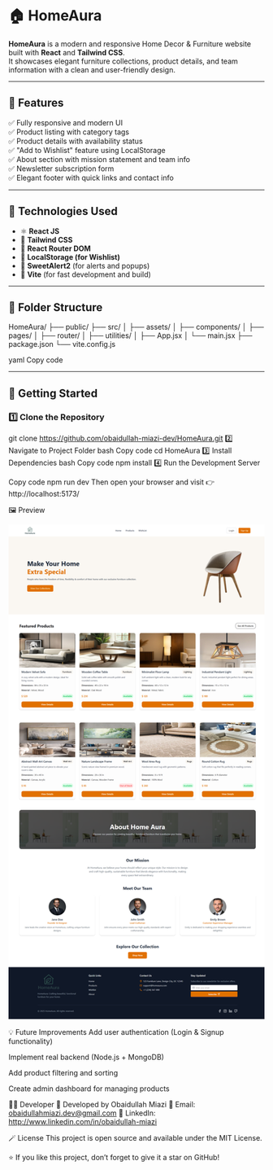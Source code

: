 # 🏠 HomeAura

**HomeAura** is a modern and responsive Home Decor & Furniture website built with **React** and **Tailwind CSS**.  
It showcases elegant furniture collections, product details, and team information with a clean and user-friendly design.

---

## 🌟 Features

✅ Fully responsive and modern UI  
✅ Product listing with category tags  
✅ Product details with availability status  
✅ "Add to Wishlist" feature using LocalStorage  
✅ About section with mission statement and team info  
✅ Newsletter subscription form  
✅ Elegant footer with quick links and contact info

---

## 🧩 Technologies Used

- ⚛️ **React JS**
- 💨 **Tailwind CSS**
- 🔄 **React Router DOM**
- 💾 **LocalStorage (for Wishlist)**
- 💅 **SweetAlert2** (for alerts and popups)
- 🧱 **Vite** (for fast development and build)

---

## 📂 Folder Structure

HomeAura/
├── public/
├── src/
│ ├── assets/
│ ├── components/
│ ├── pages/
│ ├── router/
│ ├── utilities/
│ ├── App.jsx
│ └── main.jsx
├── package.json
└── vite.config.js

yaml
Copy code

---

## 🚀 Getting Started

### 1️⃣ Clone the Repository
git clone https://github.com/obaidullah-miazi-dev/HomeAura.git
2️⃣ Navigate to Project Folder
bash
Copy code
cd HomeAura
3️⃣ Install Dependencies
bash
Copy code
npm install
4️⃣ Run the Development Server

Copy code
npm run dev
Then open your browser and visit 👉 http://localhost:5173/

🖼️ Preview

![Desktop View](./Home-aura-home-page.png)

💡 Future Improvements
Add user authentication (Login & Signup functionality)

Implement real backend (Node.js + MongoDB)

Add product filtering and sorting

Create admin dashboard for managing products

🧑‍💻 Developer
👋 Developed by Obaidullah Miazi
📧 Email: obaidullahmiazi.dev@gmail.com
🔗 LinkedIn: http://www.linkedin.com/in/obaidullah-miazi

🪄 License
This project is open source and available under the MIT License.

⭐ If you like this project, don’t forget to give it a star on GitHub!